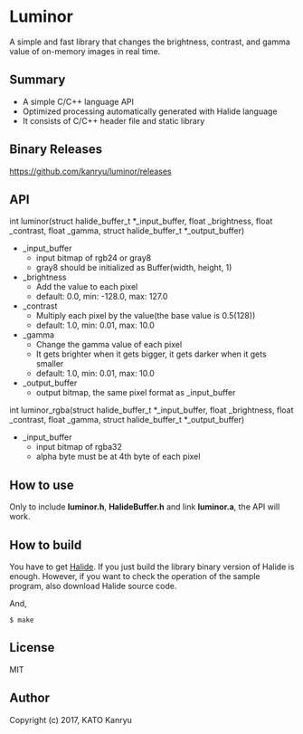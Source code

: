 Luminor
=============

A simple and fast library that changes the brightness, contrast, and gamma value of on-memory images in real time.

Summary
-------

- A simple C/C++ language API
- Optimized processing automatically generated with Halide language
- It consists of C/C++ header file and static library

Binary Releases
---------------
https://github.com/kanryu/luminor/releases


API
---

int luminor(struct halide_buffer_t *_input_buffer, float _brightness, float _contrast, float _gamma, struct halide_buffer_t *_output_buffer)

- _input_buffer
    - input bitmap of rgb24 or gray8
    - gray8 should be initialized as Buffer(width, height, 1)
- _brightness
    - Add the value to each pixel
    - default: 0.0, min: -128.0, max: 127.0
- _contrast
    - Multiply each pixel by the value(the base value is 0.5(128))
    - default: 1.0, min: 0.01, max: 10.0
- _gamma
    - Change the gamma value of each pixel
    - It gets brighter when it gets bigger, it gets darker when it gets smaller
    - default: 1.0, min: 0.01, max: 10.0
- _output_buffer
    - output bitmap, the same pixel format as _input_buffer

int luminor_rgba(struct halide_buffer_t *_input_buffer, float _brightness, float _contrast, float _gamma, struct halide_buffer_t *_output_buffer)

- _input_buffer
    - input bitmap of rgba32
    - alpha byte must be at 4th byte of each pixel


How to use
------------

Only to include **luminor.h**, **HalideBuffer.h**  and link **luminor.a**, the API will work.

How to build
------------

You have to get [Halide](https://github.com/halide/Halide).
If you just build the library binary version of Halide is enough.
However, if you want to check the operation of the sample program, also download Halide source code.

And,

    $ make

License
-------
MIT

Author
------

Copyright (c) 2017, KATO Kanryu
